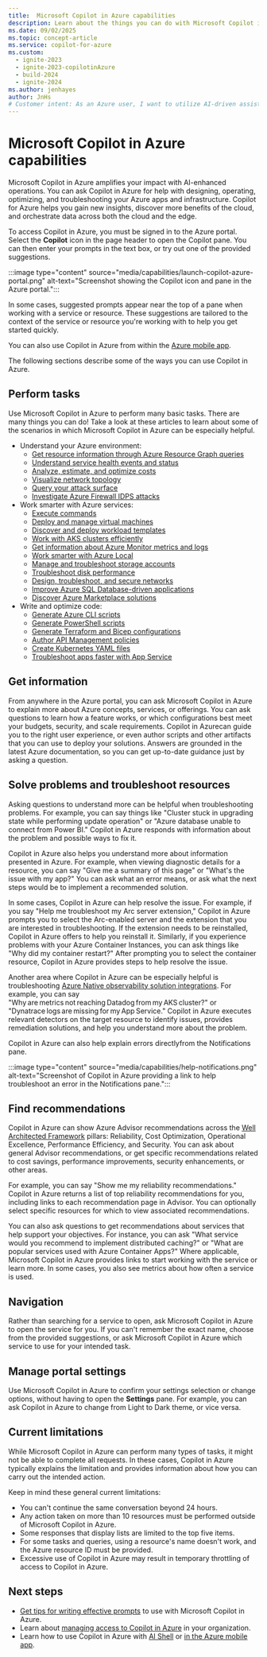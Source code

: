 ```yaml
---
title:  Microsoft Copilot in Azure capabilities
description: Learn about the things you can do with Microsoft Copilot in Azure.
ms.date: 09/02/2025
ms.topic: concept-article
ms.service: copilot-for-azure
ms.custom:
  - ignite-2023
  - ignite-2023-copilotinAzure
  - build-2024
  - ignite-2024
ms.author: jenhayes
author: JnHs
# Customer intent: As an Azure user, I want to utilize AI-driven assistance in Azure operations, so that I can optimize my app management, enhance troubleshooting, and efficiently navigate Azure services for improved performance and insights.
---
```


# Microsoft Copilot in Azure capabilities

Microsoft Copilot in Azure amplifies your impact with AI-enhanced operations. You can ask Copilot in Azure for help with designing, operating, optimizing, and troubleshooting your Azure apps and infrastructure. Copilot for Azure helps you gain new insights, discover more benefits of the cloud, and orchestrate data across both the cloud and the edge.

To access Copilot in Azure, you must be signed in to the Azure portal. Select the **Copilot** icon in the page header to open the Copilot pane. You can then enter your prompts in the text box, or try out one of the provided suggestions.

:::image type="content" source="media/capabilities/launch-copilot-azure-portal.png" alt-text="Screenshot showing the Copilot icon and pane in the Azure portal.":::

In some cases, suggested prompts appear near the top of a pane when working with a service or resource. These suggestions are tailored to the context of the service or resource you're working with to help you get started quickly.

You can also use Copilot in Azure from within the [Azure mobile app](../azure-portal/mobile-app/microsoft-copilot-in-azure.md).

The following sections describe some of the ways you can use Copilot in Azure.

## Perform tasks

Use Microsoft Copilot in Azure to perform many basic tasks. There are many things you can do! Take a look at these articles to learn about some of the scenarios in which Microsoft Copilot in Azure can be especially helpful.

- Understand your Azure environment:
  - [Get resource information through Azure Resource Graph queries](get-information-resource-graph.md)
  - [Understand service health events and status](understand-service-health.md)
  - [Analyze, estimate, and optimize costs](analyze-cost-management.md)
  - [Visualize network topology](visualize-network-topology.md)
  - [Query your attack surface](query-attack-surface.md)
  - [Investigate Azure Firewall IDPS attacks](/azure/firewall/firewall-copilot)
- Work smarter with Azure services:
  - [Execute commands](execute-commands.md)
  - [Deploy and manage virtual machines](deploy-vms-effectively.md)
  - [Discover and deploy workload templates](deploy-workload-templates.md)
  - [Work with AKS clusters efficiently](work-aks-clusters.md)
  - [Get information about Azure Monitor metrics and logs](get-monitoring-information.md)
  - [Work smarter with Azure Local](work-smarter-edge.md)
  - [Manage and troubleshoot storage accounts](improve-storage-accounts.md)
  - [Troubleshoot disk performance](troubleshoot-disk-performance.md)
  - [Design, troubleshoot, and secure networks](network-management.md)
  - [Improve Azure SQL Database-driven applications](/azure/azure-sql/copilot/copilot-azure-sql-overview#microsoft-copilot-for-azure-enhanced-scenarios)
  - [Discover Azure Marketplace solutions](discover-marketplace.md)
- Write and optimize code:
  - [Generate Azure CLI scripts](generate-cli-scripts.md)
  - [Generate PowerShell scripts](generate-powershell-scripts.md)
  - [Generate Terraform and Bicep configurations](generate-terraform-configurations.md)
  - [Author API Management policies](author-api-management-policies.md)
  - [Create Kubernetes YAML files](generate-kubernetes-yaml.md)
  - [Troubleshoot apps faster with App Service](troubleshoot-app-service.md)

## Get information

From anywhere in the Azure portal, you can ask Microsoft Copilot in Azure to explain more about Azure concepts, services, or offerings. You can ask questions to learn how a feature works, or which configurations best meet your budgets, security, and scale requirements. Copilot in Azurecan guide you to the right user experience, or even author scripts and other artifacts that you can use to deploy your solutions. Answers are grounded in the latest Azure documentation, so you can get up-to-date guidance just by asking a question.

## Solve problems and troubleshoot resources

Asking questions to understand more can be helpful when troubleshooting problems. For example, you can say things like "Cluster stuck in upgrading state while performing update operation" or "Azure database unable to connect from Power BI." Copilot in Azure responds with information about the problem and possible ways to fix it.

Copilot in Azure also helps you understand more about information presented in Azure. For example, when viewing diagnostic details for a resource, you can say "Give me a summary of this page" or "What's the issue with my app?" You can ask what an error means, or ask what the next steps would be to implement a recommended solution.

In some cases, Copilot in Azure can help resolve the issue. For example, if you say "Help me troubleshoot my Arc server extension," Copilot in Azure prompts you to select the Arc-enabled server and the extension that you are interested in troubleshooting. If the extension needs to be reinstalled, Copilot in Azure offers to help you reinstall it. Similarly, if you experience problems with your Azure Container Instances, you can ask things like "Why did my container restart?" After prompting you to select the container resource, Copilot in Azure provides steps to help resolve the issue.

Another area where Copilot in Azure can be especially helpful is troubleshooting [Azure Native observability solution integrations](/azure/partner-solutions/overview). For example, you can say "Why are metrics not reaching Datadog from my AKS cluster?" or "Dynatrace logs are missing for my App Service." Copilot in Azure executes relevant detectors on the target resource to identify issues, provides remediation solutions, and help you understand more about the problem.

Copilot in Azure can also help explain errors directlyfrom the Notifications pane.

:::image type="content" source="media/capabilities/help-notifications.png" alt-text="Screenshot of Copilot in Azure providing a link to help troubleshoot an error in the Notifications pane.":::

## Find recommendations

Copilot in Azure can show Azure Advisor recommendations across the [Well Architected Framework](/azure/well-architected/what-is-well-architected-framework) pillars: Reliability, Cost Optimization, Operational Excellence, Performance Efficiency, and Security. You can ask about general Advisor recommendations, or get specific recommendations related to cost savings, performance improvements, security enhancements, or other areas.

For example, you can say "Show me my reliability recommendations." Copilot in Azure returns a list of top reliability recommendations for you, including links to each recommendation page in Advisor. You can optionally select specific resources for which to view associated recommendations.

You can also ask questions to get recommendations about services that help support your objectives. For instance, you can ask "What service would you recommend to implement distributed caching?" or "What are popular services used with Azure Container Apps?" Where applicable, Microsoft Copilot in Azure provides links to start working with the service or learn more. In some cases, you also see metrics about how often a service is used.

## Navigation

Rather than searching for a service to open, ask Microsoft Copilot in Azure to open the service for you. If you can't remember the exact name, choose from the provided suggestions, or ask Microsoft Copilot in Azure which service to use for your intended task.

## Manage portal settings

Use Microsoft Copilot in Azure to confirm your settings selection or change options, without having to open the **Settings** pane. For example, you can ask Copilot in Azure to change from Light to Dark theme, or vice versa.

## Current limitations

While Microsoft Copilot in Azure can perform many types of tasks, it might not be able to complete all requests. In these cases, Copilot in Azure typically explains the limitation and provides information about how you can carry out the intended action.

Keep in mind these general current limitations:

- You can't continue the same conversation beyond 24 hours.
- Any action taken on more than 10 resources must be performed outside of Microsoft Copilot in Azure.
- Some responses that display lists are limited to the top five items.
- For some tasks and queries, using a resource's name doesn't work, and the Azure resource ID must be provided.
- Excessive use of Copilot in Azure may result in temporary throttling of access to Copilot in Azure.

## Next steps

- [Get tips for writing effective prompts](write-effective-prompts.md) to use with Microsoft Copilot in Azure.
- Learn about [managing access to Copilot in Azure](manage-access.md) in your organization.
- Learn how to use Copilot in Azure with [AI Shell](ai-shell-overview.md) or [in the Azure mobile app](/azure/azure-portal/mobile-app/microsoft-copilot-in-azure).

